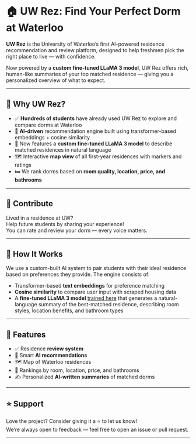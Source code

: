 # 🏠 UW Rez: Find Your Perfect Dorm at Waterloo

**UW Rez** is the University of Waterloo’s first AI-powered residence recommendation and review platform, designed to help freshmen pick the right place to live — with confidence.

Now powered by a **custom fine-tuned LLaMA 3 model**, UW Rez offers rich, human-like summaries of your top matched residence — giving you a personalized overview of what to expect.

---

## 🚀 Why UW Rez?

- ✅ **Hundreds of students** have already used UW Rez to explore and compare dorms at Waterloo  
- 🧠 **AI-driven** recommendation engine built using transformer-based embeddings + cosine similarity  
- 🧬 Now features a **custom fine-tuned LLaMA 3 model** to describe matched residences in natural language  
- 🗺️ Interactive **map view** of all first-year residences with markers and ratings  
- 🛏️ We rank dorms based on **room quality, location, price, and bathrooms**

---

## 🤝 Contribute

Lived in a residence at UW?  
Help future students by sharing your experience!  
You can rate and review your dorm — every voice matters.

---

## 🧠 How It Works

We use a custom-built AI system to pair students with their ideal residence based on preferences they provide. The engine consists of:

- Transformer-based **text embeddings** for preference matching  
- **Cosine similarity** to compare user input with scraped housing data  
- A **fine-tuned LLaMA 3 model** [trained here](https://github.com/james-yu2005/llama3-finetune) that generates a natural-language summary of the best-matched residence, describing room styles, location benefits, and bathroom types

---

## 📍 Features

- ✅ Residence **review system**
- 🤖 Smart **AI recommendations**
- 🗺️ Map of Waterloo residences
- 🏅 Rankings by room, location, price, and bathrooms
- ✍️ Personalized **AI-written summaries** of matched dorms

---

## ⭐ Support

Love the project? Consider giving it a ⭐ to let us know!  
We’re always open to feedback — feel free to open an issue or pull request.

---
